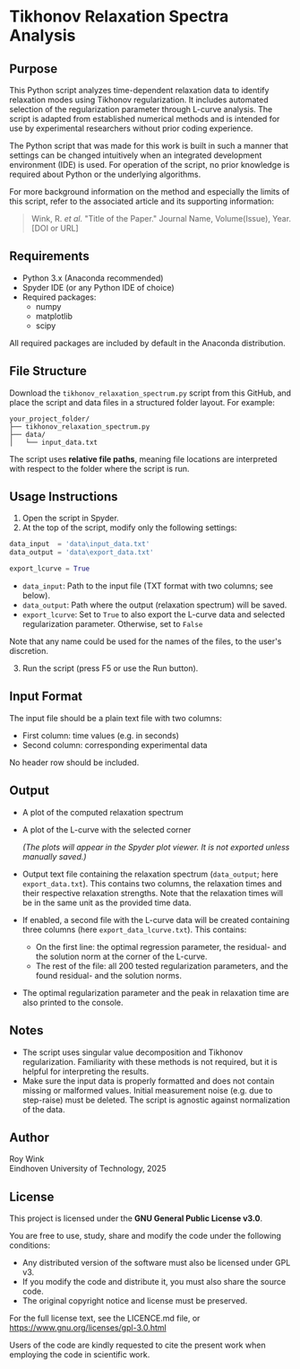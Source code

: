 # Tikhonov Relaxation Spectra Analysis

## Purpose

This Python script analyzes time-dependent relaxation data to identify relaxation modes using Tikhonov regularization. It includes automated selection of the regularization parameter through L-curve analysis. The script is adapted from established numerical methods and is intended for use by experimental researchers without prior coding experience.

The Python script that was made for this work is built in such a manner that settings can be changed intuitively when an integrated development environment (IDE) is used. For operation of the script, no prior knowledge is required about Python or the underlying algorithms. 

For more background information on the method and especially the limits of this script, refer to the associated article and its supporting information: 

> Wink, R. *et al.* "Title of the Paper." Journal Name, Volume(Issue), Year. [DOI or URL]

## Requirements

- Python 3.x (Anaconda recommended)
- Spyder IDE (or any Python IDE of choice)
- Required packages:
  - numpy
  - matplotlib
  - scipy

All required packages are included by default in the Anaconda distribution.

## File Structure

Download the `tikhonov_relaxation_spectrum.py` script from this GitHub, and place the script and data files in a structured folder layout. For example:

```
your_project_folder/
├── tikhonov_relaxation_spectrum.py
├── data/
│   └── input_data.txt
```

The script uses **relative file paths**, meaning file locations are interpreted with respect to the folder where the script is run.

## Usage Instructions

1. Open the script in Spyder.
2. At the top of the script, modify only the following settings:

```python
data_input  = 'data\input_data.txt'
data_output = 'data\export_data.txt'

export_lcurve = True
```

- `data_input`: Path to the input file (TXT format with two columns; see below).
- `data_output`: Path where the output (relaxation spectrum) will be saved.
- `export_lcurve`: Set to `True` to also export the L-curve data and selected regularization parameter. Otherwise, set to `False`

Note that any name could be used for the names of the files, to the user's discretion.

3. Run the script (press F5 or use the Run button). 

## Input Format

The input file should be a plain text file with two columns:

- First column: time values (e.g. in seconds)
- Second column: corresponding experimental data

No header row should be included.

## Output

- A plot of the computed relaxation spectrum
- A plot of the L-curve with the selected corner

  *(The plots will appear in the Spyder plot viewer. It is not exported unless manually saved.)*
- Output text file containing the relaxation spectrum (`data_output`; here `export_data.txt`). This contains two columns, the relaxation times and their respective relaxation strengths. Note that the relaxation times will be in the same unit as the provided time data.
- If enabled, a second file with the L-curve data will be created containing three columns (here `export_data_lcurve.txt`). This contains:
  - On the first line: the optimal regression parameter,  the residual- and the solution norm at the corner of the L-curve.
  - The rest of the file: all 200 tested regularization parameters, and the found residual- and the solution norms. 
- The optimal regularization parameter and the peak in relaxation time are also printed to the console.

## Notes

- The script uses singular value decomposition and Tikhonov regularization. Familiarity with these methods is not required, but it is helpful for interpreting the results.
- Make sure the input data is properly formatted and does not contain missing or malformed values. Initial measurement noise (e.g. due to step-raise) must be deleted. The script is agnostic against normalization of the data.

## Author

Roy Wink  
Eindhoven University of Technology, 2025

## License

This project is licensed under the **GNU General Public License v3.0**.

You are free to use, study, share and modify the code under the following conditions:

- Any distributed version of the software must also be licensed under GPL v3.
- If you modify the code and distribute it, you must also share the source code.
- The original copyright notice and license must be preserved.

For the full license text, see the LICENCE.md file, or  
https://www.gnu.org/licenses/gpl-3.0.html

Users of the code are kindly requested to cite the present work when employing the code in scientific work.